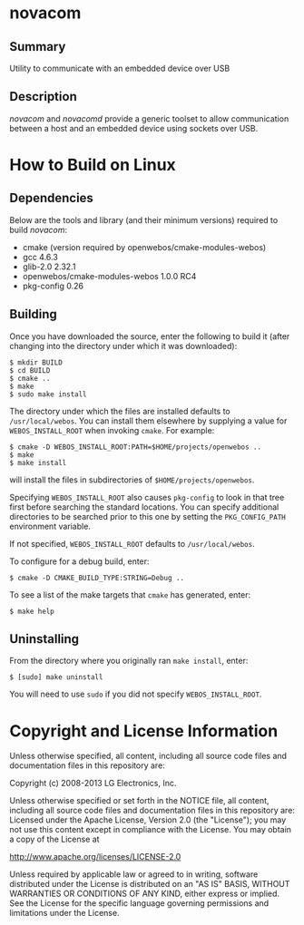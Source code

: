 novacom
=======

Summary
-------
Utility to communicate with an embedded device over USB

Description
-----------
_novacom_ and _novacomd_ provide a generic toolset to allow communication between a host
and an embedded device using sockets over USB.

How to Build on Linux
=====================

## Dependencies

Below are the tools and library (and their minimum versions) required to
build _novacom_:

- cmake (version required by openwebos/cmake-modules-webos)
- gcc 4.6.3
- glib-2.0 2.32.1
- openwebos/cmake-modules-webos 1.0.0 RC4
- pkg-config 0.26

## Building

Once you have downloaded the source, enter the following to build it (after
changing into the directory under which it was downloaded):

	$ mkdir BUILD
	$ cd BUILD
	$ cmake ..
	$ make
	$ sudo make install

The directory under which the files are installed defaults to `/usr/local/webos`.
You can install them elsewhere by supplying a value for `WEBOS_INSTALL_ROOT`
when invoking `cmake`. For example:

	$ cmake -D WEBOS_INSTALL_ROOT:PATH=$HOME/projects/openwebos ..
	$ make
	$ make install

will install the files in subdirectories of `$HOME/projects/openwebos`.

Specifying `WEBOS_INSTALL_ROOT` also causes `pkg-config` to look in that tree
first before searching the standard locations. You can specify additional
directories to be searched prior to this one by setting the `PKG_CONFIG_PATH`
environment variable.

If not specified, `WEBOS_INSTALL_ROOT` defaults to `/usr/local/webos`.

To configure for a debug build, enter:

	$ cmake -D CMAKE_BUILD_TYPE:STRING=Debug ..

To see a list of the make targets that `cmake` has generated, enter:

	$ make help

## Uninstalling

From the directory where you originally ran `make install`, enter:

	$ [sudo] make uninstall

You will need to use `sudo` if you did not specify `WEBOS_INSTALL_ROOT`.

# Copyright and License Information

Unless otherwise specified, all content, including all source code files and
documentation files in this repository are:

Copyright (c) 2008-2013 LG Electronics, Inc.

Unless otherwise specified or set forth in the NOTICE file, all content,
including all source code files and documentation files in this repository are:
Licensed under the Apache License, Version 2.0 (the "License");
you may not use this content except in compliance with the License.
You may obtain a copy of the License at

http://www.apache.org/licenses/LICENSE-2.0

Unless required by applicable law or agreed to in writing, software
distributed under the License is distributed on an "AS IS" BASIS,
WITHOUT WARRANTIES OR CONDITIONS OF ANY KIND, either express or implied.
See the License for the specific language governing permissions and
limitations under the License.

